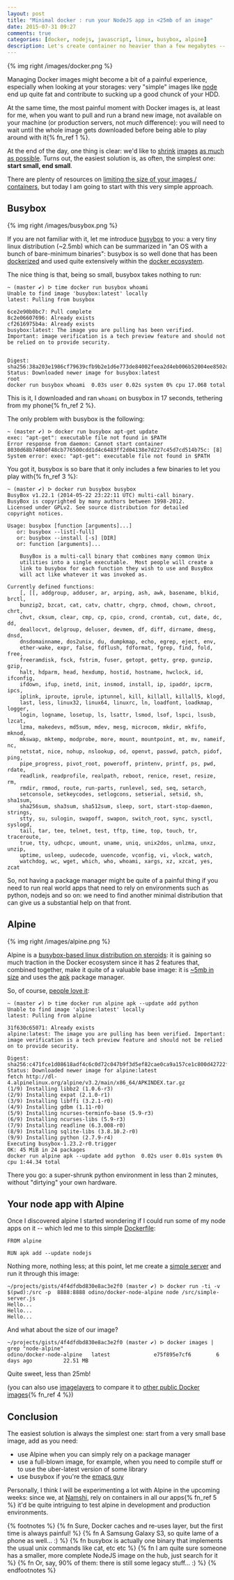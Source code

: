 ```yaml
---
layout: post
title: "Minimal docker : run your NodeJS app in <25mb of an image"
date: 2015-07-31 09:27
comments: true
categories: [docker, nodejs, javascript, linux, busybox, alpine]
description: Let's create container no heavier than a few megabytes -- and docker pull will never be the same
---
```


{% img right /images/docker.png %}

Managing Docker images might become a bit of a painful
experience, especially when looking at your storages: very "simple"
images like [node](https://imagelayers.io/?images=node:latest)
end up quite fat and contribute to sucking up a good
chunck of your HDD.

At the same time, the most painful moment with Docker
images is, at least for me, when you want to pull
and run a brand new image, not available on your
machine (or production servers, not *much* difference):
you will need to wait until the whole image gets
downloaded before being able to play around with it{% fn_ref 1 %}.

At the end of the day, one thing is clear: we'd like
to [shrink](http://matthewkwilliams.com/index.php/2015/03/23/shrinking-docker-images/) [images](http://stackoverflow.com/questions/24394243/why-are-docker-container-images-so-large) [as much as possible](http://tuhrig.de/flatten-a-docker-container-or-image/).
Turns out, the easiest solution is, as often, the simplest one:
**start small, end small**.

There are plenty of resources on [limiting the size of your images / containers](https://www.google.ae/webhp?sourceid=chrome-instant&ion=1&espv=2&ie=UTF-8#q=shrinking%20docker%20images),
but today I am going to start with this very simple approach.

<!-- more -->

## Busybox

{% img right /images/busybox.png %}

If you are not familiar with it, let me introduce [busybox](http://busybox.net/)
to you: a very tiny linux distribution (~2.5mb) which can be
summarized in "an OS with a bunch of bare-minimum binaries":
busybox is so well done that has been [dockerized](https://registry.hub.docker.com/_/busybox/)
and used quite extensively within the [docker ecosystem](https://registry.hub.docker.com/search?q=busybox).

The nice thing is that, being so small, busybox takes nothing to run:

```
~ (master ✔) ᐅ time docker run busybox whoami
Unable to find image 'busybox:latest' locally
latest: Pulling from busybox

6ce2e90b0bc7: Pull complete
8c2e06607696: Already exists
cf2616975b4a: Already exists
busybox:latest: The image you are pulling has been verified. Important: image verification is a tech preview feature and should not be relied on to provide security.


Digest: sha256:38a203e1986cf79639cfb9b2e1d6e773de84002feea2d4eb006b52004ee8502d
Status: Downloaded newer image for busybox:latest
root
docker run busybox whoami  0.03s user 0.02s system 0% cpu 17.068 total
```

This is it, I downloaded and ran `whoami` on busybox in 17 seconds,
tethering from my phone{% fn_ref 2 %}.

The only problem with busybox is the following:

```
~ (master ✔) ᐅ docker run busybox apt-get update
exec: "apt-get": executable file not found in $PATH
Error response from daemon: Cannot start container 8030d68b740b0f48cb776500cdd1d4c6483ff2d04138e7d227c45d7cd514b75c: [8] System error: exec: "apt-get": executable file not found in $PATH
```

You got it, busybox is so bare that it only includes a
few binaries to let you play with{% fn_ref 3 %}:

```
~ (master ✔) ᐅ docker run busybox busybox
BusyBox v1.22.1 (2014-05-22 23:22:11 UTC) multi-call binary.
BusyBox is copyrighted by many authors between 1998-2012.
Licensed under GPLv2. See source distribution for detailed
copyright notices.

Usage: busybox [function [arguments]...]
   or: busybox --list[-full]
   or: busybox --install [-s] [DIR]
   or: function [arguments]...

	BusyBox is a multi-call binary that combines many common Unix
	utilities into a single executable.  Most people will create a
	link to busybox for each function they wish to use and BusyBox
	will act like whatever it was invoked as.

Currently defined functions:
	[, [[, addgroup, adduser, ar, arping, ash, awk, basename, blkid, brctl,
	bunzip2, bzcat, cat, catv, chattr, chgrp, chmod, chown, chroot, chrt,
	chvt, cksum, clear, cmp, cp, cpio, crond, crontab, cut, date, dc, dd,
	deallocvt, delgroup, deluser, devmem, df, diff, dirname, dmesg, dnsd,
	dnsdomainname, dos2unix, du, dumpkmap, echo, egrep, eject, env,
	ether-wake, expr, false, fdflush, fdformat, fgrep, find, fold, free,
	freeramdisk, fsck, fstrim, fuser, getopt, getty, grep, gunzip, gzip,
	halt, hdparm, head, hexdump, hostid, hostname, hwclock, id, ifconfig,
	ifdown, ifup, inetd, init, insmod, install, ip, ipaddr, ipcrm, ipcs,
	iplink, iproute, iprule, iptunnel, kill, killall, killall5, klogd,
	last, less, linux32, linux64, linuxrc, ln, loadfont, loadkmap, logger,
	login, logname, losetup, ls, lsattr, lsmod, lsof, lspci, lsusb, lzcat,
	lzma, makedevs, md5sum, mdev, mesg, microcom, mkdir, mkfifo, mknod,
	mkswap, mktemp, modprobe, more, mount, mountpoint, mt, mv, nameif, nc,
	netstat, nice, nohup, nslookup, od, openvt, passwd, patch, pidof, ping,
	pipe_progress, pivot_root, poweroff, printenv, printf, ps, pwd, rdate,
	readlink, readprofile, realpath, reboot, renice, reset, resize, rm,
	rmdir, rmmod, route, run-parts, runlevel, sed, seq, setarch,
	setconsole, setkeycodes, setlogcons, setserial, setsid, sh, sha1sum,
	sha256sum, sha3sum, sha512sum, sleep, sort, start-stop-daemon, strings,
	stty, su, sulogin, swapoff, swapon, switch_root, sync, sysctl, syslogd,
	tail, tar, tee, telnet, test, tftp, time, top, touch, tr, traceroute,
	true, tty, udhcpc, umount, uname, uniq, unix2dos, unlzma, unxz, unzip,
	uptime, usleep, uudecode, uuencode, vconfig, vi, vlock, watch,
	watchdog, wc, wget, which, who, whoami, xargs, xz, xzcat, yes, zcat
```

So, not having a package manager might be quite of a painful thing
if you need to run real world apps that need to rely on environments
such as python, nodejs and so on: we need to find another minimal
distribution that can give us a substantial help on that front.

## Alpine

{% img right /images/alpine.png %}

Alpine is a [busybox-based linux distribution on steroids](http://www.alpinelinux.org/):
it is gaining so much traction in the Docker ecosystem since it
has 2 features that, combined together, make it quite of a valuable
base image: it is [~5mb in size](https://registry.hub.docker.com/u/library/alpine/) and uses the [apk](http://wiki.alpinelinux.org/wiki/Alpine_Linux_package_management)
package manager.

So, of course, [people love it](https://registry.hub.docker.com/search?q=alpine):

```
~ (master ✔) ᐅ time docker run alpine apk --update add python
Unable to find image 'alpine:latest' locally
latest: Pulling from alpine

31f630c65071: Already exists
alpine:latest: The image you are pulling has been verified. Important: image verification is a tech preview feature and should not be relied on to provide security.

Digest: sha256:c471fce1d08618adf4c6c0d72c047b9f3d5ef82cae0ca9a157ce1c800d42722f
Status: Downloaded newer image for alpine:latest
fetch http://dl-4.alpinelinux.org/alpine/v3.2/main/x86_64/APKINDEX.tar.gz
(1/9) Installing libbz2 (1.0.6-r3)
(2/9) Installing expat (2.1.0-r1)
(3/9) Installing libffi (3.2.1-r0)
(4/9) Installing gdbm (1.11-r0)
(5/9) Installing ncurses-terminfo-base (5.9-r3)
(6/9) Installing ncurses-libs (5.9-r3)
(7/9) Installing readline (6.3.008-r0)
(8/9) Installing sqlite-libs (3.8.10.2-r0)
(9/9) Installing python (2.7.9-r4)
Executing busybox-1.23.2-r0.trigger
OK: 45 MiB in 24 packages
docker run alpine apk --update add python  0.02s user 0.01s system 0% cpu 1:44.34 total
```

There you go: a super-shrunk python environment in less than 2 minutes, without
"dirtying" your own hardware.

## Your node app with Alpine

Once I discovered alpine I started wondering if I could run
some of my node apps on it -- which led me to this simple
[Dockerfile](https://github.com/odino/docker-node-alpine/blob/master/Dockerfile):

```
FROM alpine

RUN apk add --update nodejs
```

Nothing more, nothing less; at this point, let me create a [simple server](https://gist.github.com/odino/4f4dfdbd830e8ac3e2f0)
and run it through this image:

```
~/projects/gists/4f4dfdbd830e8ac3e2f0 (master ✔) ᐅ docker run -ti -v $(pwd):/src -p  8888:8888 odino/docker-node-alpine node /src/simple-server.js
Hello...
Hello...
Hello...
```

And what about the size of our image?

```
~/projects/gists/4f4dfdbd830e8ac3e2f0 (master ✔) ᐅ docker images | grep "node-alpine"
odino/docker-node-alpine   latest              e75f895e7cf6        6 days ago          22.51 MB
```

Quite sweet, less than 25mb!

(you can also use [imagelayers](https://imagelayers.io/) to compare
it to [other public Docker images](https://imagelayers.io/?images=node:latest,iojs:latest,odise%2Fbusybox-node:latest,smebberson%2Falpine-nodejs:latest,odino%2Fdocker-node-alpine:latest){% fn_ref 4 %})

## Conclusion

The easiest solution is always the simplest one: start from a very small
base image, add as you need:

* use Alpine when you can simply rely on a package manager
* use a full-blown image, for example, when you need to compile stuff or to use the uber-latest version of some library
* use busybox if you're the [emacs guy](https://xkcd.com/378/)

Personally, I think I will be experimenting a lot with Alpine in the
upcoming weeks: since we, at [Namshi](https://www.namshi.com), rely on
containers in all our apps{% fn_ref 5 %} it'd be quite intriguing to
test alpine in development and production environments.

{% footnotes %}
  {% fn Sure, Docker caches and re-uses layer, but the first time is always painful! %}
  {% fn A Samsung Galaxy S3, so quite lame of a phone as well... :) %}
  {% fn busybox is actually one binary that implements the usual unix commands like cat, etc etc %}
  {% fn I am quite sure someone has a smaller, more complete NodeJS image on the hub, just search for it %}
  {% fn Or, say, 90%  of them: there is still some legacy stuff... :) %}
{% endfootnotes %}
